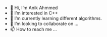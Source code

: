 - 👋 Hi, I’m Anik Ahmmed
- 👀 I’m interested in C++
- 🌱 I’m currently learning different algorithms. 
- 💞️ I’m looking to collaborate on ...
- 📫 How to reach me ...

<!---
Anik-1000/Anik-1000 is a ✨ special ✨ repository because its `README.md` (this file) appears on your GitHub profile.
You can click the Preview link to take a look at your changes.
--->

